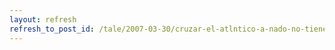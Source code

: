 ```yaml
---
layout: refresh
refresh_to_post_id: /tale/2007-03-30/cruzar-el-atlntico-a-nado-no-tiene-precio.html
---
```

